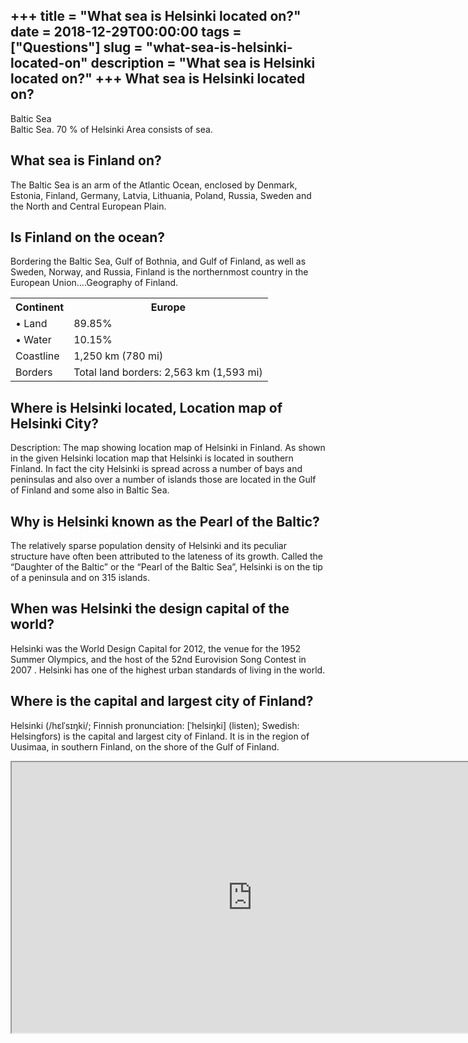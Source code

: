 +++
title = "What sea is Helsinki located on?"
date = 2018-12-29T00:00:00
tags = ["Questions"]
slug = "what-sea-is-helsinki-located-on"
description = "What sea is Helsinki located on?"
+++
What sea is Helsinki located on?
--------------------------------

Baltic Sea  
Baltic Sea. 70 % of Helsinki Area consists of sea.

What sea is Finland on?
-----------------------

The Baltic Sea is an arm of the Atlantic Ocean, enclosed by Denmark, Estonia, Finland, Germany, Latvia, Lithuania, Poland, Russia, Sweden and the North and Central European Plain.

Is Finland on the ocean?
------------------------

Bordering the Baltic Sea, Gulf of Bothnia, and Gulf of Finland, as well as Sweden, Norway, and Russia, Finland is the northernmost country in the European Union….Geography of Finland.

<table><tr><th>Continent</th><th>Europe</th></tr><tr><td>• Land</td><td>89.85%</td></tr><tr><td>• Water</td><td>10.15%</td></tr><tr><td>Coastline</td><td>1,250 km (780 mi)</td></tr><tr><td>Borders</td><td>Total land borders: 2,563 km (1,593 mi)</td></tr></table>

Where is Helsinki located, Location map of Helsinki City?
---------------------------------------------------------

Description: The map showing location map of Helsinki in Finland. As shown in the given Helsinki location map that Helsinki is located in southern Finland. In fact the city Helsinki is spread across a number of bays and peninsulas and also over a number of islands those are located in the Gulf of Finland and some also in Baltic Sea.

Why is Helsinki known as the Pearl of the Baltic?
-------------------------------------------------

The relatively sparse population density of Helsinki and its peculiar structure have often been attributed to the lateness of its growth. Called the “Daughter of the Baltic” or the “Pearl of the Baltic Sea”, Helsinki is on the tip of a peninsula and on 315 islands.

When was Helsinki the design capital of the world?
--------------------------------------------------

Helsinki was the World Design Capital for 2012, the venue for the 1952 Summer Olympics, and the host of the 52nd Eurovision Song Contest in 2007 . Helsinki has one of the highest urban standards of living in the world.

Where is the capital and largest city of Finland?
-------------------------------------------------

Helsinki (/hɛlˈsɪŋki/; Finnish pronunciation: \[ˈhelsiŋki\] (listen); Swedish: Helsingfors) is the capital and largest city of Finland. It is in the region of Uusimaa, in southern Finland, on the shore of the Gulf of Finland.

<iframe allow="accelerometer; autoplay; clipboard-write; encrypted-media; gyroscope; picture-in-picture" allowfullscreen="" class="__youtube_prefs__  epyt-is-override  no-lazyload" data-no-lazy="1" data-origheight="433" data-origwidth="770" data-skipgform_ajax_framebjll="" height="433" id="_ytid_68185" loading="lazy" src="https://www.youtube.com/embed/UO4nnk-KZ5w?enablejsapi=1&autoplay=0&cc_load_policy=0&cc_lang_pref=&iv_load_policy=1&loop=0&modestbranding=0&rel=1&fs=1&playsinline=0&autohide=2&theme=dark&color=red&controls=1&" title="YouTube player" width="770"></iframe>